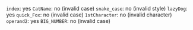 `index`: yes
`CatName`: no (invalid case)
`snake_case`: no (invalid style)
`lazyDog`: yes
`quick_Fox`: no (invalid case)
`1stCharacter`: no (invalid character)
`operand2`: yes
`BIG_NUMBER`: no (invalid case)
